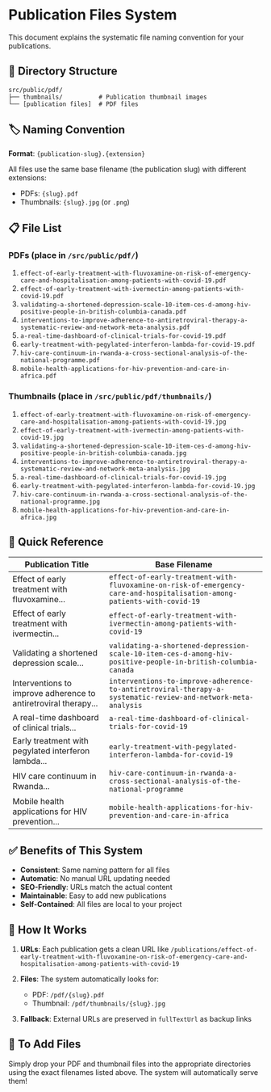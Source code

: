 # Publication Files System

This document explains the systematic file naming convention for your publications.

## 📁 Directory Structure

```
src/public/pdf/
├── thumbnails/          # Publication thumbnail images
└── [publication files]  # PDF files
```

## 🏷️ Naming Convention

**Format**: `{publication-slug}.{extension}`

All files use the same base filename (the publication slug) with different extensions:
- PDFs: `{slug}.pdf`
- Thumbnails: `{slug}.jpg` (or `.png`)

## 📋 File List

### PDFs (place in `/src/public/pdf/`)

1. `effect-of-early-treatment-with-fluvoxamine-on-risk-of-emergency-care-and-hospitalisation-among-patients-with-covid-19.pdf`
2. `effect-of-early-treatment-with-ivermectin-among-patients-with-covid-19.pdf`
3. `validating-a-shortened-depression-scale-10-item-ces-d-among-hiv-positive-people-in-british-columbia-canada.pdf`
4. `interventions-to-improve-adherence-to-antiretroviral-therapy-a-systematic-review-and-network-meta-analysis.pdf`
5. `a-real-time-dashboard-of-clinical-trials-for-covid-19.pdf`
6. `early-treatment-with-pegylated-interferon-lambda-for-covid-19.pdf`
7. `hiv-care-continuum-in-rwanda-a-cross-sectional-analysis-of-the-national-programme.pdf`
8. `mobile-health-applications-for-hiv-prevention-and-care-in-africa.pdf`

### Thumbnails (place in `/src/public/pdf/thumbnails/`)

1. `effect-of-early-treatment-with-fluvoxamine-on-risk-of-emergency-care-and-hospitalisation-among-patients-with-covid-19.jpg`
2. `effect-of-early-treatment-with-ivermectin-among-patients-with-covid-19.jpg`
3. `validating-a-shortened-depression-scale-10-item-ces-d-among-hiv-positive-people-in-british-columbia-canada.jpg`
4. `interventions-to-improve-adherence-to-antiretroviral-therapy-a-systematic-review-and-network-meta-analysis.jpg`
5. `a-real-time-dashboard-of-clinical-trials-for-covid-19.jpg`
6. `early-treatment-with-pegylated-interferon-lambda-for-covid-19.jpg`
7. `hiv-care-continuum-in-rwanda-a-cross-sectional-analysis-of-the-national-programme.jpg`
8. `mobile-health-applications-for-hiv-prevention-and-care-in-africa.jpg`

## 🎯 Quick Reference

| Publication Title | Base Filename |
|-------------------|---------------|
| Effect of early treatment with fluvoxamine... | `effect-of-early-treatment-with-fluvoxamine-on-risk-of-emergency-care-and-hospitalisation-among-patients-with-covid-19` |
| Effect of early treatment with ivermectin... | `effect-of-early-treatment-with-ivermectin-among-patients-with-covid-19` |
| Validating a shortened depression scale... | `validating-a-shortened-depression-scale-10-item-ces-d-among-hiv-positive-people-in-british-columbia-canada` |
| Interventions to improve adherence to antiretroviral therapy... | `interventions-to-improve-adherence-to-antiretroviral-therapy-a-systematic-review-and-network-meta-analysis` |
| A real-time dashboard of clinical trials... | `a-real-time-dashboard-of-clinical-trials-for-covid-19` |
| Early treatment with pegylated interferon lambda... | `early-treatment-with-pegylated-interferon-lambda-for-covid-19` |
| HIV care continuum in Rwanda... | `hiv-care-continuum-in-rwanda-a-cross-sectional-analysis-of-the-national-programme` |
| Mobile health applications for HIV prevention... | `mobile-health-applications-for-hiv-prevention-and-care-in-africa` |

## ✅ Benefits of This System

- **Consistent**: Same naming pattern for all files
- **Automatic**: No manual URL updating needed
- **SEO-Friendly**: URLs match the actual content
- **Maintainable**: Easy to add new publications
- **Self-Contained**: All files are local to your project

## 🔄 How It Works

1. **URLs**: Each publication gets a clean URL like `/publications/effect-of-early-treatment-with-fluvoxamine-on-risk-of-emergency-care-and-hospitalisation-among-patients-with-covid-19`

2. **Files**: The system automatically looks for:
   - PDF: `/pdf/{slug}.pdf`
   - Thumbnail: `/pdf/thumbnails/{slug}.jpg`

3. **Fallback**: External URLs are preserved in `fullTextUrl` as backup links

## 📝 To Add Files

Simply drop your PDF and thumbnail files into the appropriate directories using the exact filenames listed above. The system will automatically serve them!